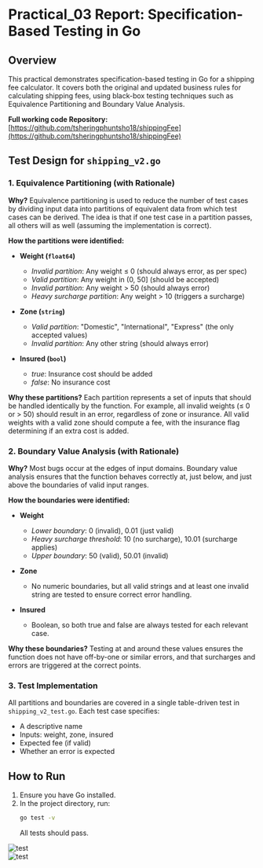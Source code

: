 # Practical_03 Report: Specification-Based Testing in Go

## Overview

This practical demonstrates specification-based testing in Go for a shipping fee calculator. It covers both the original and updated business rules for calculating shipping fees, using black-box testing techniques such as Equivalence Partitioning and Boundary Value Analysis.

**Full working code Repository:** [https://github.com/tsheringphuntsho18/shippingFee](https://github.com/tsheringphuntsho18/shippingFee)

## Test Design for `shipping_v2.go`

### 1. Equivalence Partitioning (with Rationale)

**Why?**
Equivalence partitioning is used to reduce the number of test cases by dividing input data into partitions of equivalent data from which test cases can be derived. The idea is that if one test case in a partition passes, all others will as well (assuming the implementation is correct).

**How the partitions were identified:**

- **Weight (`float64`)**

  - _Invalid partition_: Any weight ≤ 0 (should always error, as per spec)
  - _Valid partition_: Any weight in (0, 50] (should be accepted)
  - _Invalid partition_: Any weight > 50 (should always error)
  - _Heavy surcharge partition_: Any weight > 10 (triggers a surcharge)

- **Zone (`string`)**

  - _Valid partition_: "Domestic", "International", "Express" (the only accepted values)
  - _Invalid partition_: Any other string (should always error)

- **Insured (`bool`)**
  - _true_: Insurance cost should be added
  - _false_: No insurance cost

**Why these partitions?**
Each partition represents a set of inputs that should be handled identically by the function. For example, all invalid weights (≤ 0 or > 50) should result in an error, regardless of zone or insurance. All valid weights with a valid zone should compute a fee, with the insurance flag determining if an extra cost is added.

### 2. Boundary Value Analysis (with Rationale)

**Why?**
Most bugs occur at the edges of input domains. Boundary value analysis ensures that the function behaves correctly at, just below, and just above the boundaries of valid input ranges.

**How the boundaries were identified:**

- **Weight**

  - _Lower boundary_: 0 (invalid), 0.01 (just valid)
  - _Heavy surcharge threshold_: 10 (no surcharge), 10.01 (surcharge applies)
  - _Upper boundary_: 50 (valid), 50.01 (invalid)

- **Zone**

  - No numeric boundaries, but all valid strings and at least one invalid string are tested to ensure correct error handling.

- **Insured**
  - Boolean, so both true and false are always tested for each relevant case.

**Why these boundaries?**
Testing at and around these values ensures the function does not have off-by-one or similar errors, and that surcharges and errors are triggered at the correct points.

### 3. Test Implementation

All partitions and boundaries are covered in a single table-driven test in `shipping_v2_test.go`. Each test case specifies:

- A descriptive name
- Inputs: weight, zone, insured
- Expected fee (if valid)
- Whether an error is expected

## How to Run

1. Ensure you have Go installed.
2. In the project directory, run:
   ```bash
   go test -v
   ```
   All tests should pass.

![test](/assets/test1.png)  
![test](/assets/test2.png)